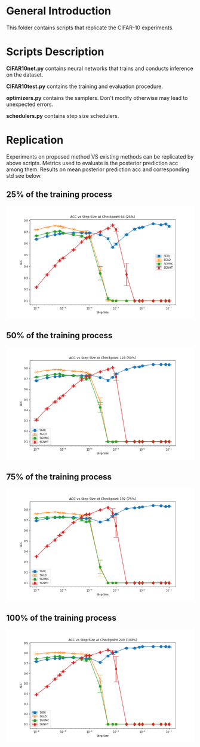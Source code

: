 # General Introduction
This folder contains scripts that replicate the CIFAR-10 experiments.

# Scripts Description
**CIFAR10net.py** contains neural networks that trains and conducts inference on the dataset.

**CIFAR10test.py** contains the training and evaluation procedure.

**optimizers.py** contains the samplers. Don't modify otherwise may lead to unexpected errors.

**schedulers.py** contains step size schedulers.

# Replication
Experiments on proposed method VS existing methods can be replicated by above scripts. Metrics used to evaluate is the posterior prediction acc among them. Results on mean posterior prediction acc and corresponding std see below.

## 25% of the training process
![avatar](images/CIFAR_64.png)

## 50% of the training process
![avatar](images/CIFAR_128.png)

## 75% of the training process
![avatar](images/CIFAR_192.png)

## 100% of the training process
![avatar](images/CIFAR_249.png)

